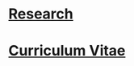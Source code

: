 # [Research](https://dcsuh.github.io/Research.html)
# [Curriculum Vitae](https://dcsuh.github.io/cv/)
